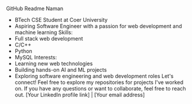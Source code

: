 GitHub Readme
Naman
 * BTech CSE Student at Coer University
 * Aspiring Software Engineer with a passion for web development and machine learning
Skills:
 * Full stack web development
 * C/C++
 * Python
 * MySQL
Interests:
 * Learning new web technologies
 * Building hands-on AI and ML projects
 * Exploring software engineering and web development roles
Let's connect!
Feel free to explore my repositories for projects I've worked on. If you have any questions or want to collaborate, feel free to reach out.
[Your LinkedIn profile link] | [Your email address]

